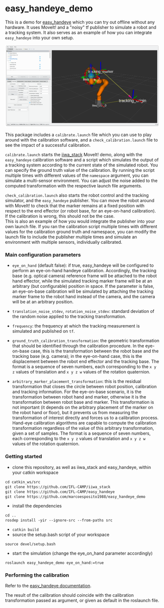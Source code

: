 # easy_handeye_demo
This is a demo for [easy_handeye](https://github.com/IFL-CAMP/easy_handeye) which you can try out offline without any 
hardware. It uses MoveIt! and a "noisy" tf publisher to simulate a robot and a tracking system. It also serves as an 
example of how you can integrate `easy_handeye` into your own setup.

![Calibration setup simulation](docs/img/simulation.png)

This package includes a `calibrate.launch` file which you can use to play around with the calibration software, and a `check_calibration.launch` file to see the impact of a successful calibration.

`calibrate.launch` starts the [iiwa_stack](https://github.com/IFL-CAMP/iiwa_stack) MoveIt! demo, along with the 
`easy_handeye` calibration software and a script which simulates the output of a tracking system according to the 
current state of the simulated robot. You can specify the ground truth value of the calibration. By running the script 
multiple times with different values of the `namespace` argument, you can simulate a multi-sensor environment.
You can adjust the noise added to the computed transformation with the respective launch file arguments.

`check_calibration.launch` also starts the robot control and the tracking simulator, and the `easy_handeye` publisher. 
You can move the robot around with MoveIt! to check that the marker remains at a fixed position with respect to the 
end effector (or robot base, for an eye-on-hand calibration). If the calibration is wrong, this should not be the case.  
This is also an example of how you would integrate the publisher into your own launch file. If you ran the calibration 
script multiple times with different values for the calibration ground truth and namespace, you can modify the launch 
file to include the publisher multiple times and simulate an environment with multiple sensors, individually calibrated.

### Main configuration parameters

- `eye_on_hand` (default false): if true, easy_handeye will be configured to perform an eye-on-hand handeye calibration. Accordingly, the tracking base (e.g. optical camera) reference frame will be attached to the robot hand effector, while the simulated tracking marker frame will be at an arbitrary (but configurable) position in space. If the parameter is false, an eye-on-base calibration will be simulated by attaching the tracking marker frame to the robot hand instead of the camera, and the camera will be at an arbitrary position. 

- `translation_noise_stdev`, `rotation_noise_stdev`: standard deviation of the random noise applied to the tracking transformation.

- `frequency`: the frequency at which the tracking measurement is simulated and published on `tf`.

- `ground_truth_calibration_transformation`: the geometric transformation that should be identified through the calibration procedure. In the eye-on-base case, this is the transformation between the robot base and the tracking base (e.g. camera); in the eye-on-hand case, this is the displacement between the robot end effector and the tracking base. The format is a sequence of seven numbers, each corresponding to the `x y z` values of translation and `x y z w` values of the rotation quaternion.

- `arbitrary_marker_placement_transformation`: this is the residual transformation that closes the circle between robot position, calibration and tracking information. For the eye-on-base scenario, it is the transformation between robot hand and marker, otherwise it is the transformation between robot base and marker. This transformation is not important (it depends on the arbitrary placement of the marker on the robot hand or floor), but it prevents us from measuring the transformation of interest directly and forces us to a calibration process. Hand-eye calibration algorithms are capable to compute the calibration transformation regardless of the value of this arbitrary transformation, given a set of samples. The format is a sequence of seven numbers, each corresponding to the `x y z` values of translation and `x y z w` values of the rotation quaternion.

### Getting started

- clone this repository, as well as iiwa_stack and easy_handeye, within your catkin workspace
```
cd catkin_ws/src
git clone https://github.com/IFL-CAMP/iiwa_stack
git clone https://github.com/IFL-CAMP/easy_handeye
git clone https://github.com/marcoesposito1988/easy_handeye_demo
```
- install the dependencies
```
cd ..
rosdep install -yir --ignore-src --from-paths src
```
- `catkin build`
- source the setup.bash script of your workspace
```
source devel/setup.bash
```
- start the simulation (change the eye_on_hand parameter accordingly)
```
roslaunch easy_handeye_demo eye_on_hand:=true
```

### Performing the calibration

Refer to the [easy_handeye documentation](https://github.com/IFL-CAMP/easy_handeye).

The result of the calibration should coincide with the calibration transformation passed as argument, or given as default in the roslaunch file.